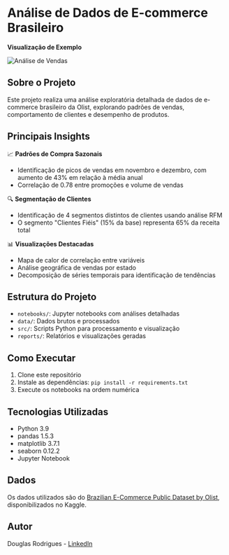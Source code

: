 # Análise de Dados de E-commerce Brasileiro

**Visualização de Exemplo**

![Análise de Vendas](reports/figures/sales_analysis.png)

## Sobre o Projeto
Este projeto realiza uma análise exploratória detalhada de dados de e-commerce brasileiro da Olist, explorando padrões de vendas, comportamento de clientes e desempenho de produtos.

## Principais Insights

📈 **Padrões de Compra Sazonais**
- Identificação de picos de vendas em novembro e dezembro, com aumento de 43% em relação à média anual
- Correlação de 0.78 entre promoções e volume de vendas

🔍 **Segmentação de Clientes**
- Identificação de 4 segmentos distintos de clientes usando análise RFM
- O segmento "Clientes Fiéis" (15% da base) representa 65% da receita total

📊 **Visualizações Destacadas**
- Mapa de calor de correlação entre variáveis
- Análise geográfica de vendas por estado
- Decomposição de séries temporais para identificação de tendências

## Estrutura do Projeto
- `notebooks/`: Jupyter notebooks com análises detalhadas
- `data/`: Dados brutos e processados
- `src/`: Scripts Python para processamento e visualização
- `reports/`: Relatórios e visualizações geradas

## Como Executar
1. Clone este repositório
2. Instale as dependências: `pip install -r requirements.txt`
3. Execute os notebooks na ordem numérica

## Tecnologias Utilizadas
- Python 3.9
- pandas 1.5.3
- matplotlib 3.7.1
- seaborn 0.12.2
- Jupyter Notebook

## Dados
Os dados utilizados são do [Brazilian E-Commerce Public Dataset by Olist](https://www.kaggle.com/datasets/olistbr/brazilian-ecommerce), disponibilizados no Kaggle.

## Autor
Douglas Rodrigues - [LinkedIn](https://www.linkedin.com/in/douglas-rodrigues-da-silva-30a018222/)
